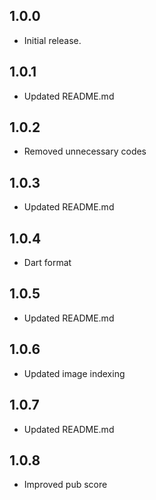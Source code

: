 ## 1.0.0

- Initial release.

## 1.0.1

- Updated README.md

## 1.0.2

- Removed unnecessary codes

## 1.0.3

- Updated README.md

## 1.0.4

- Dart format

## 1.0.5

- Updated README.md

## 1.0.6

- Updated image indexing

## 1.0.7

- Updated README.md

## 1.0.8

- Improved pub score
